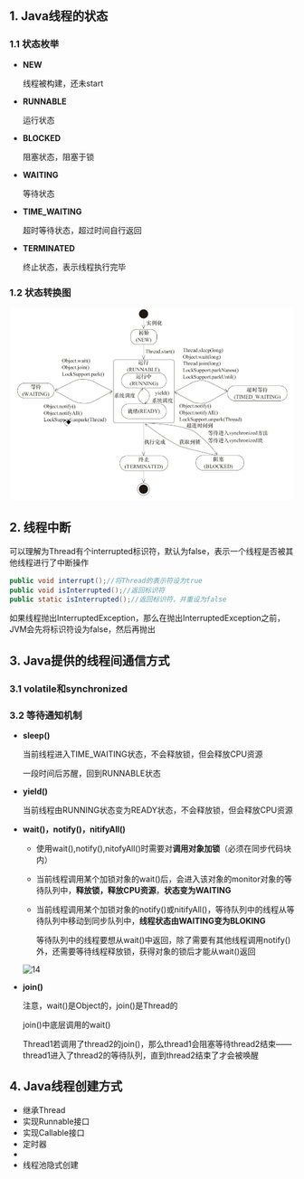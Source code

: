 ## 1. Java线程的状态

### 1.1 状态枚举

* **NEW**
  
  线程被构建，还未start

* **RUNNABLE**
  
  运行状态

* **BLOCKED**
  
  阻塞状态，阻塞于锁

* **WAITING**
  
  等待状态

* **TIME_WAITING**
  
  超时等待状态，超过时间自行返回

* **TERMINATED**
  
  终止状态，表示线程执行完毕

### 1.2 状态转换图

![线程状态转换](p/线程状态转换.png)

## 2. 线程中断

可以理解为Thread有个interrupted标识符，默认为false，表示一个线程是否被其他线程进行了中断操作

```java
public void interrupt();//将Thread的表示符设为true
public void isInterrupted();//返回标识符
public static isInterrupted();//返回标识符，并重设为false
```

如果线程抛出InterruptedException，那么在抛出InterruptedException之前，JVM会先将标识符设为false，然后再抛出

## 3. Java提供的线程间通信方式

### 3.1 volatile和synchronized

### 3.2 等待通知机制

* **sleep()**
  
  当前线程进入TIME_WAITING状态，不会释放锁，但会释放CPU资源
  
  一段时间后苏醒，回到RUNNABLE状态

* **yield()**
  
  当前线程由RUNNING状态变为READY状态，不会释放锁，但会释放CPU资源

* **wait()，notify()，nitifyAll()**
  
  * 使用wait(),notify(),nitofyAll()时需要对**调用对象加锁**（必须在同步代码块内）
  
  * 当前线程调用某个加锁对象的wait()后，会进入该对象的monitor对象的等待队列中，**释放锁，释放CPU资源**，**状态变为WAITING**
  
  * 当前线程调用某个加锁对象的notify()或nitifyAll()，等待队列中的线程从等待队列中移动到同步队列中，**线程状态由WAITING变为BLOKING**
    
    等待队列中的线程要想从wait()中返回，除了需要有其他线程调用notify()外，还需要等待线程释放锁，获得对象的锁后才能从wait()返回
  
  ![14](D:\桌面\Hxq-Note\Java\Java并发编程\p\14.png)

* **join()**
  
  注意，wait()是Object的，join()是Thread的
  
  join()中底层调用的wait()
  
  Thread1若调用了thread2的join()，那么thread1会阻塞等待thread2结束——thread1进入了thread2的等待队列，直到thread2结束了才会被唤醒

## 4. Java线程创建方式

* 继承Thread
* 实现Runnable接口
* 实现Callable接口
* 定时器
* 
* 线程池隐式创建